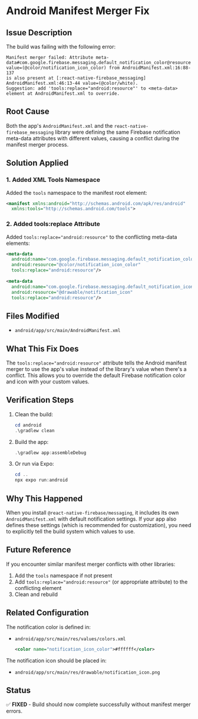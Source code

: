 # Android Manifest Merger Fix

## Issue Description
The build was failing with the following error:
```
Manifest merger failed: Attribute meta-data#com.google.firebase.messaging.default_notification_color@resource value=(@color/notification_icon_color) from AndroidManifest.xml:16:88-137
is also present at [:react-native-firebase_messaging] AndroidManifest.xml:46:13-44 value=(@color/white).
Suggestion: add 'tools:replace="android:resource"' to <meta-data> element at AndroidManifest.xml to override.
```

## Root Cause
Both the app's `AndroidManifest.xml` and the `react-native-firebase_messaging` library were defining the same Firebase notification meta-data attributes with different values, causing a conflict during the manifest merger process.

## Solution Applied

### 1. Added XML Tools Namespace
Added the `tools` namespace to the manifest root element:
```xml
<manifest xmlns:android="http://schemas.android.com/apk/res/android"
  xmlns:tools="http://schemas.android.com/tools">
```

### 2. Added tools:replace Attribute
Added `tools:replace="android:resource"` to the conflicting meta-data elements:
```xml
<meta-data 
  android:name="com.google.firebase.messaging.default_notification_color" 
  android:resource="@color/notification_icon_color" 
  tools:replace="android:resource"/>
  
<meta-data 
  android:name="com.google.firebase.messaging.default_notification_icon" 
  android:resource="@drawable/notification_icon" 
  tools:replace="android:resource"/>
```

## Files Modified
- `android/app/src/main/AndroidManifest.xml`

## What This Fix Does
The `tools:replace="android:resource"` attribute tells the Android manifest merger to use the app's value instead of the library's value when there's a conflict. This allows you to override the default Firebase notification color and icon with your custom values.

## Verification Steps
1. Clean the build:
   ```powershell
   cd android
   .\gradlew clean
   ```

2. Build the app:
   ```powershell
   .\gradlew app:assembleDebug
   ```

3. Or run via Expo:
   ```powershell
   cd ..
   npx expo run:android
   ```

## Why This Happened
When you install `@react-native-firebase/messaging`, it includes its own `AndroidManifest.xml` with default notification settings. If your app also defines these settings (which is recommended for customization), you need to explicitly tell the build system which values to use.

## Future Reference
If you encounter similar manifest merger conflicts with other libraries:
1. Add the `tools` namespace if not present
2. Add `tools:replace="android:resource"` (or appropriate attribute) to the conflicting element
3. Clean and rebuild

## Related Configuration
The notification color is defined in:
- `android/app/src/main/res/values/colors.xml`
  ```xml
  <color name="notification_icon_color">#ffffff</color>
  ```

The notification icon should be placed in:
- `android/app/src/main/res/drawable/notification_icon.png`

## Status
✅ **FIXED** - Build should now complete successfully without manifest merger errors.